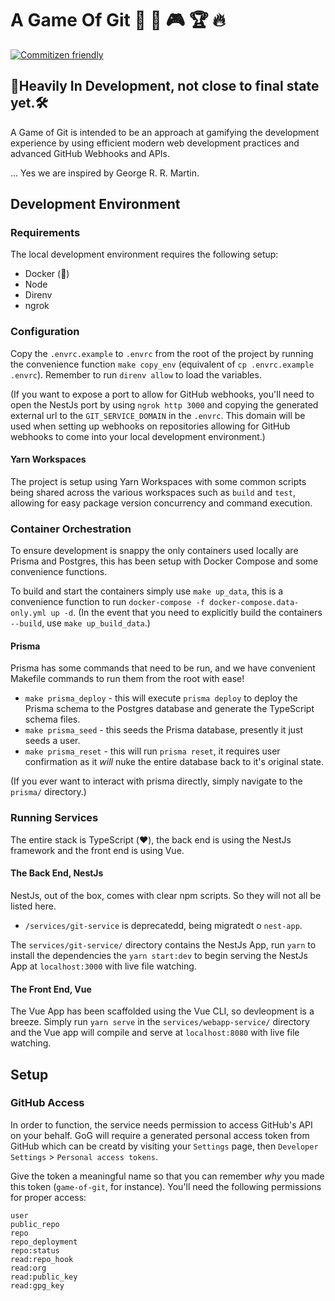 # A Game Of Git 👑 🤔 🎮 🏆 🔥

[![Commitizen friendly](https://img.shields.io/badge/commitizen-friendly-brightgreen.svg)](http://commitizen.github.io/cz-cli/)


## 🔨Heavily In Development, not close to final state yet.🛠️

A Game of Git is intended to be an approach at gamifying the development experience by using efficient modern web development practices and advanced GitHub Webhooks and APIs.

... Yes we are inspired by George R. R. Martin.

## Development Environment

### Requirements

The local development environment requires the following setup:

- Docker (🐳)
- Node
- Direnv
- ngrok

### Configuration

Copy the `.envrc.example` to `.envrc` from the root of the project by running the convenience function `make copy_env` (equivalent of `cp .envrc.example .envrc`). Remember to run `direnv allow` to load the variables.

(If you want to expose a port to allow for GitHub webhooks, you'll need to open the NestJs port by using `ngrok http 3000` and copying the generated external url to the `GIT_SERVICE_DOMAIN` in the `.envrc`. This domain will be used when setting up webhooks on repositories allowing for GitHub webhooks to come into your local development environment.)

#### Yarn Workspaces

The project is setup using Yarn Workspaces with some common scripts being shared across the various workspaces such as `build` and `test`, allowing for easy package version concurrency and command execution.

### Container Orchestration

To ensure development is snappy the only containers used locally are Prisma and Postgres, this has been setup with Docker Compose and some convenience functions.

To build and start the containers simply use `make up_data`, this is a convenience function to run `docker-compose -f docker-compose.data-only.yml up -d`.
(In the event that you need to explicitly build the containers `--build`, use `make up_build_data`.)

#### Prisma

Prisma has some commands that need to be run, and we have convenient Makefile commands to run them from the root with ease!

- `make prisma_deploy` - this will execute `prisma deploy` to deploy the Prisma schema to the Postgres database and generate the TypeScript schema files.
- `make prisma_seed` - this seeds the Prisma database, presently it just seeds a user.
- `make prisma_reset` - this will run `prisma reset`, it requires user confirmation as it _will_ nuke the entire database back to it's original state.

(If you ever want to interact with prisma directly, simply navigate to the `prisma/` directory.)

### Running Services

The entire stack is TypeScript (❤️), the back end is using the NestJs framework and the front end is using Vue.

#### The Back End, NestJs

NestJs, out of the box, comes with clear npm scripts. So they will not all be listed here.

- `/services/git-service` is deprecatedd, being migratedt o `nest-app`.

The `services/git-service/` directory contains the NestJs App, run `yarn` to install the dependencies the `yarn start:dev` to begin serving the NestJs App at `localhost:3000` with live file watching.

#### The Front End, Vue

The Vue App has been scaffolded using the Vue CLI, so devleopment is a breeze. Simply run `yarn serve` in the `services/webapp-service/` directory and the Vue app will compile and serve at `localhost:8080` with live file watching.

## Setup

### GitHub Access

In order to function, the service needs permission to access GitHub's API on your behalf. GoG will require a generated personal access token from GitHub which can be creatd by visiting your `Settings` page, then `Developer Settings` > `Personal access tokens`.

Give the token a meaningful name so that you can remember _why_ you made this token (`game-of-git`, for instance). You'll need the following permissions for proper access:

```
user
public_repo
repo
repo_deployment
repo:status
read:repo_hook
read:org
read:public_key
read:gpg_key
```
